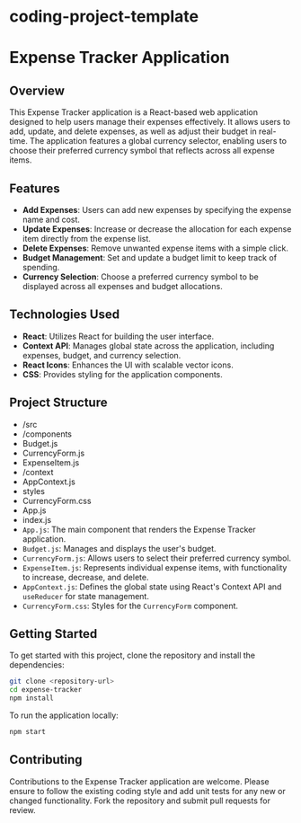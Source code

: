 # coding-project-template

# Expense Tracker Application

## Overview

This Expense Tracker application is a React-based web application designed to help users manage their expenses effectively. It allows users to add, update, and delete expenses, as well as adjust their budget in real-time. The application features a global currency selector, enabling users to choose their preferred currency symbol that reflects across all expense items.

## Features

- **Add Expenses**: Users can add new expenses by specifying the expense name and cost.
- **Update Expenses**: Increase or decrease the allocation for each expense item directly from the expense list.
- **Delete Expenses**: Remove unwanted expense items with a simple click.
- **Budget Management**: Set and update a budget limit to keep track of spending.
- **Currency Selection**: Choose a preferred currency symbol to be displayed across all expenses and budget allocations.

## Technologies Used

- **React**: Utilizes React for building the user interface.
- **Context API**: Manages global state across the application, including expenses, budget, and currency selection.
- **React Icons**: Enhances the UI with scalable vector icons.
- **CSS**: Provides styling for the application components.

## Project Structure

- /src
- /components
- Budget.js
- CurrencyForm.js
- ExpenseItem.js
- /context
- AppContext.js
- styles
- CurrencyForm.css
- App.js
- index.js
- `App.js`: The main component that renders the Expense Tracker application.
- `Budget.js`: Manages and displays the user's budget.
- `CurrencyForm.js`: Allows users to select their preferred currency symbol.
- `ExpenseItem.js`: Represents individual expense items, with functionality to increase, decrease, and delete.
- `AppContext.js`: Defines the global state using React's Context API and `useReducer` for state management.
- `CurrencyForm.css`: Styles for the `CurrencyForm` component.

## Getting Started

To get started with this project, clone the repository and install the dependencies:

```bash
git clone <repository-url>
cd expense-tracker
npm install
```

To run the application locally:

```bash
npm start 
```

## Contributing
Contributions to the Expense Tracker application are welcome. Please ensure to follow the existing coding style and add unit tests for any new or changed functionality. Fork the repository and submit pull requests for review.